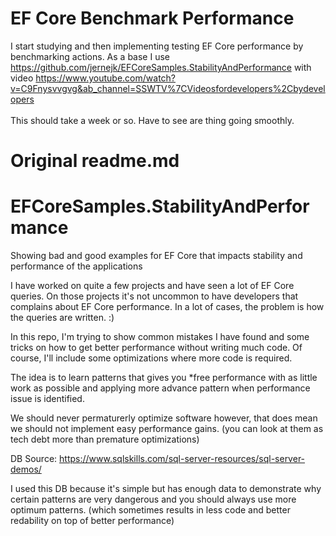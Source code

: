 # EF Core Benchmark Performance
I start studying and then implementing testing EF Core performance by benchmarking actions. As a base I use https://github.com/jernejk/EFCoreSamples.StabilityAndPerformance with video https://www.youtube.com/watch?v=C9Fnysvvgvg&ab_channel=SSWTV%7CVideosfordevelopers%2Cbydevelopers <br/><br/>
This should take a week or so. Have to see are thing going smoothly. 


# Original readme.md
# EFCoreSamples.StabilityAndPerformance
Showing bad and good examples for EF Core that impacts stability and performance of the applications

I have worked on quite a few projects and have seen a lot of EF Core queries.
On those projects it's not uncommon to have developers that complains about EF Core performance.
In a lot of cases, the problem is how the queries are written. :)

In this repo, I'm trying to show common mistakes I have found and some tricks on how to get better performance without writing much code.
Of course, I'll include some optimizations where more code is required.

The idea is to learn patterns that gives you *free performance with as little work as possible and applying more advance pattern when performance issue is identified.

We should never permaturerly optimize software however, that does mean we should not implement easy performance gains. (you can look at them as tech debt more than premature optimizations)

DB Source: https://www.sqlskills.com/sql-server-resources/sql-server-demos/

I used this DB because it's simple but has enough data to demonstrate why certain patterns are very dangerous and you should always use more optimum patterns. (which sometimes results in less code and better redability on top of better performance)
